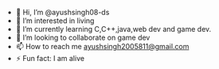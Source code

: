 - 👋 Hi, I’m @ayushsingh08-ds
- 👀 I’m interested in living 
- 🌱 I’m currently learning C,C++,java,web dev and game dev.
- 💞️ I’m looking to collaborate on game dev 
- 📫 How to reach me ayushsingh2005811@gmail.com
- ⚡ Fun fact: I am alive 

<!---
ayushsingh08-ds/ayushsingh08-ds is a ✨ special ✨ repository because its `README.md` (this file) appears on your GitHub profile.
You can click the Preview link to take a look at your changes.
--->
